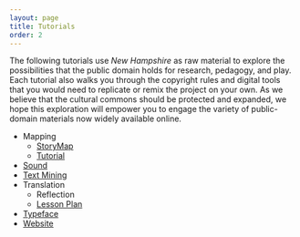 ```yaml
---
layout: page
title: Tutorials
order: 2
---
```

The following tutorials use _New Hampshire_ as raw material to explore the possibilities that the public domain holds for research, pedagogy, and play. Each tutorial also walks you through the copyright rules and digital tools that you would need to replicate or remix the project on your own. As we believe that the cultural commons should be protected and expanded, we hope this exploration will empower you to engage the variety of public-domain materials now widely available online.

<ul style="margin-bottom: 0;">
  <li>Mapping
  <ul style="margin-bottom: 0;">
    <li><a href="http://unclosure.scholarslab.org/texts/storymap/">StoryMap</a></li>
    <li><a href="http://unclosure.scholarslab.org/texts/StoryMapTutorial/">Tutorial</a></li>
  </ul>
  </li>
	<li><a href="http://unclosure.scholarslab.org/texts/sound/">Sound</a></li>
	<li><a href="http://unclosure.scholarslab.org/texts/text-mining/">Text Mining</a></li>
  <li>Translation
  <ul style="margin-bottom: 0;">
  	<li>Reflection</li>
  	<li><a href="http://unclosure.scholarslab.org/texts/Teaching%20Translation%20with%20the%20Public%20Domain/">Lesson Plan</a></li>
  </ul>
  	<li><a href="http://unclosure.scholarslab.org/texts/Typeface/">Typeface</a></li>
  	<li><a href="http://unclosure.scholarslab.org/texts/website-tutorial/">Website</a></li>